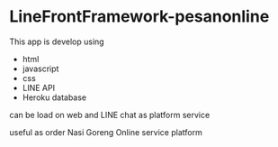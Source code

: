 # LineFrontFramework-pesanonline

This app is develop using 
- html
- javascript
- css
- LINE API
- Heroku database

can be load on web and LINE chat as platform service

useful as order Nasi Goreng Online service platform

